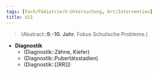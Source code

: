 ```yaml
---
tags: [Fach/Pädiatrie/U-Untersuchung, Art/Intervention]
title: U11
---
```

> (Abstract::**9.-10. Jahr.** Fokus Schulische Probleme.)
- **Diagnostik**
	- (Diagnostik::Zähne, Kiefer)
	- (Diagnostik::Pubertätsstadien)
	- (Diagnostik::[[RR]])